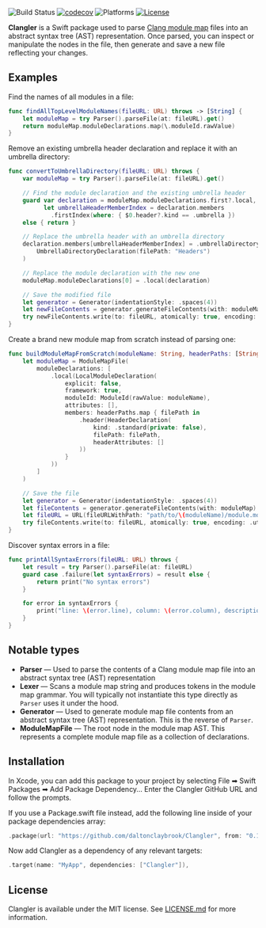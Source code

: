 ![Build Status](https://github.com/daltonclaybrook/Clangler/actions/workflows/swift.yml/badge.svg)
[![codecov](https://codecov.io/gh/daltonclaybrook/Clangler/branch/main/graph/badge.svg)](https://codecov.io/gh/daltonclaybrook/Clangler)
![Platforms](https://img.shields.io/badge/platforms-macOS%20%7C%20iOS%20%7C%20tvOS%20%7C%20watchOS-lightgrey)
[![License](https://img.shields.io/badge/license-MIT-blue)](https://github.com/daltonclaybrook/Clangler/blob/main/LICENSE.md)

**Clangler** is a Swift package used to parse [Clang module map](https://clang.llvm.org/docs/Modules.html) files into an abstract syntax tree (AST) representation. Once parsed, you can inspect or manipulate the nodes in the file, then generate and save a new file reflecting your changes.

## Examples

Find the names of all modules in a file:

```swift
func findAllTopLevelModuleNames(fileURL: URL) throws -> [String] {
    let moduleMap = try Parser().parseFile(at: fileURL).get()
    return moduleMap.moduleDeclarations.map(\.moduleId.rawValue)
}
```

Remove an existing umbrella header declaration and replace it with an umbrella directory:

```swift
func convertToUmbrellaDirectory(fileURL: URL) throws {
    var moduleMap = try Parser().parseFile(at: fileURL).get()

    // Find the module declaration and the existing umbrella header
    guard var declaration = moduleMap.moduleDeclarations.first?.local,
          let umbrellaHeaderMemberIndex = declaration.members
            .firstIndex(where: { $0.header?.kind == .umbrella })
    else { return }

    // Replace the umbrella header with an umbrella directory
    declaration.members[umbrellaHeaderMemberIndex] = .umbrellaDirectory(
        UmbrellaDirectoryDeclaration(filePath: "Headers")
    )

    // Replace the module declaration with the new one
    moduleMap.moduleDeclarations[0] = .local(declaration)

    // Save the modified file
    let generator = Generator(indentationStyle: .spaces(4))
    let newFileContents = generator.generateFileContents(with: moduleMap)
    try newFileContents.write(to: fileURL, atomically: true, encoding: .utf8)
}
```

Create a brand new module map from scratch instead of parsing one:

```swift
func buildModuleMapFromScratch(moduleName: String, headerPaths: [String]) throws {
    let moduleMap = ModuleMapFile(
        moduleDeclarations: [
            .local(LocalModuleDeclaration(
                explicit: false,
                framework: true,
                moduleId: ModuleId(rawValue: moduleName),
                attributes: [],
                members: headerPaths.map { filePath in
                    .header(HeaderDeclaration(
                        kind: .standard(private: false),
                        filePath: filePath,
                        headerAttributes: []
                    ))
                }
            ))
        ]
    )

    // Save the file
    let generator = Generator(indentationStyle: .spaces(4))
    let fileContents = generator.generateFileContents(with: moduleMap)
    let fileURL = URL(fileURLWithPath: "path/to/\(moduleName)/module.modulemap")
    try fileContents.write(to: fileURL, atomically: true, encoding: .utf8)
}
```

Discover syntax errors in a file:

```swift
func printAllSyntaxErrors(fileURL: URL) throws {
    let result = try Parser().parseFile(at: fileURL)
    guard case .failure(let syntaxErrors) = result else {
        return print("No syntax errors")
    }

    for error in syntaxErrors {
        print("line: \(error.line), column: \(error.column), description: \(error.description)")
    }
}
```

## Notable types

* **Parser** — Used to parse the contents of a Clang module map file into an abstract syntax tree (AST) representation
* **Lexer** — Scans a module map string and produces tokens in the module map grammar. You will typically not instantiate this type directly as `Parser` uses it under the hood.
* **Generator** — Used to generate module map file contents from an abstract syntax tree (AST) representation. This is the reverse of `Parser`.
* **ModuleMapFile** — The root node in the module map AST. This represents a complete module map file as a collection of declarations.

## Installation

In Xcode, you can add this package to your project by selecting File ➡ Swift Packages ➡ Add Package Dependency… Enter the Clangler GitHub URL and follow the prompts.

If you use a Package.swift file instead, add the following line inside of your package dependencies array:

```swift
.package(url: "https://github.com/daltonclaybrook/Clangler", from: "0.1.0"),
```

Now add Clangler as a dependency of any relevant targets:

```swift
.target(name: "MyApp", dependencies: ["Clangler"]),
```

## License

Clangler is available under the MIT license. See [LICENSE.md](https://github.com/daltonclaybrook/Clangler/blob/main/LICENSE.md) for more information.
